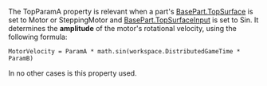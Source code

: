 The TopParamA property is relevant when a part's [BasePart.TopSurface](https://developer.roblox.com/en-us/api-reference/property/BasePart/TopSurface) is set to Motor or SteppingMotor and [BasePart.TopSurfaceInput](https://developer.roblox.com/en-us/api-reference/property/BasePart/TopSurfaceInput) is set to Sin. It determines the **amplitude** of the motor's rotational velocity, using the following formula:

`MotorVelocity = ParamA * math.sin(workspace.DistributedGameTime * ParamB)`

In no other cases is this property used.